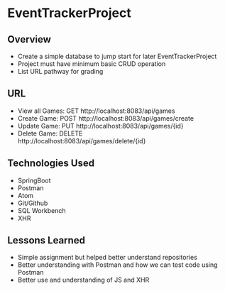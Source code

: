 # EventTrackerProject

## Overview

* Create a simple database to jump start for later EventTrackerProject
* Project must have minimum basic CRUD operation
* List URL pathway for grading


## URL

* View all Games: GET
  http://localhost:8083/api/games
* Create Game: POST
  http://localhost:8083/api/games/create
* Update Game: PUT
  http://localhost:8083/api/games/{id}
* Delete Game: DELETE  
  http://localhost:8083/api/games/delete/{id}


## Technologies Used

* SpringBoot
* Postman
* Atom
* Git/Github
* SQL Workbench
* XHR


## Lessons Learned

* Simple assignment but helped better understand repositories
* Better understanding with Postman and how we can test code using Postman
* Better use and understanding of JS and XHR
